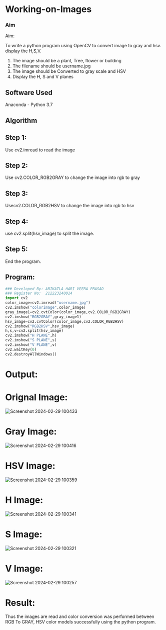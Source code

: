 # Working-on-Images
### Aim
 
Aim:
 
To write a python program using OpenCV to convert image to gray and hsv. display the  H,S,V.
1. The image should be a plant, Tree, flower or building
2. The filename should be username.jpg
3. The image should be Converted to gray scale and HSV 
4. Display the H, S and V planes
## Software Used
Anaconda - Python 3.7
## Algorithm
## Step 1:
Use cv2.imread to read the image

## Step 2:
Use cv2.COLOR_RGB2GRAY to change the image into rgb to gray
## Step 3:
Usecv2.COLOR_RGB2HSV to change the image into rgb to hsv
## Step 4:
use cv2.split(hsv_image) to split the image.

## Step 5:
End the program.
## Program:
``` Python
### Developed By: ARIKATLA HARI VEERA PRASAD
### Register No:  212223240014
import cv2
color_image=cv2.imread("username.jpg")
cv2.imshow("colorimage",color_image)
gray_image1=cv2.cvtColor(color_image,cv2.COLOR_RGB2GRAY)
cv2.imshow("RGB2GRAY",gray_image1)
hsv_image=cv2.cvtColor(color_image,cv2.COLOR_RGB2HSV)
cv2.imshow("RGB2HSV",hsv_image)
h,s,v=cv2.split(hsv_image)
cv2.imshow("H PLANE",h)
cv2.imshow("S PLANE",s)
cv2.imshow("V PLANE",v)
cv2.waitKey(0)
cv2.destroyAllWindows()
```
# Output:
# Orignal Image:
![Screenshot 2024-02-29 100433](https://github.com/Hariveeraprasad-2006/Working-on-Images/assets/145049988/267835aa-00dc-43be-b734-7f6846bc2d10)
# Gray Image:
![Screenshot 2024-02-29 100416](https://github.com/Hariveeraprasad-2006/Working-on-Images/assets/145049988/a29a6cc7-7e1d-47e4-a6e3-f5dc87181cb4)
# HSV Image:
![Screenshot 2024-02-29 100359](https://github.com/Hariveeraprasad-2006/Working-on-Images/assets/145049988/a5812dcd-8a88-4441-81b6-0cc3ecac0bc4)
# H Image:
![Screenshot 2024-02-29 100341](https://github.com/Hariveeraprasad-2006/Working-on-Images/assets/145049988/74349092-9c94-430e-ab74-b2ab39bfb055)
# S Image:
![Screenshot 2024-02-29 100321](https://github.com/Hariveeraprasad-2006/Working-on-Images/assets/145049988/e10458b3-0e93-4ee0-99b1-290b4b7a5763)
# V Image:
![Screenshot 2024-02-29 100257](https://github.com/Hariveeraprasad-2006/Working-on-Images/assets/145049988/e1937010-e88c-4dcc-b854-c233b099553b)
# Result:
Thus the images are read and color conversion was performed between RGB To GRAY, HSV  color models successfully using the python program.
